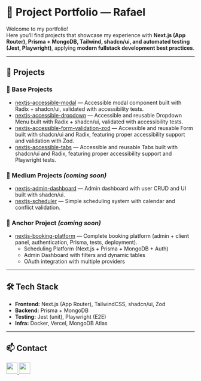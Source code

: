 # 🚀 Project Portfolio — Rafael

Welcome to my portfolio!  
Here you’ll find projects that showcase my experience with **Next.js (App Router), Prisma + MongoDB, Tailwind, shadcn/ui, and automated testing (Jest, Playwright)**, applying **modern fullstack development best practices**.

---

## 📂 Projects

### 🔹 Base Projects
- [nextjs-accessible-modal](https://github.com/rafaelpascoal/nextjs-accessible-modal.git) — Accessible modal component built with Radix + shadcn/ui, validated with accessibility tests.
- [nextjs-accessible-dropdown](https://github.com/rafaelpascoal/nextjs-accessible-dropdown.git) — Accessible and reusable Dropdown Menu built with Radix + shadcn/ui, validated with accessibility tests.
- [nextjs-accessible-form-validation-zod](https://github.com/rafaelpascoal/nextjs-accessible-form-validation-zod.git) — Accessible and reusable Form built with shadcn/ui and Radix, featuring proper accessibility support and validation with Zod.
- [nextjs-accessible-tabs](https://github.com/rafaelpascoal/next-accessible-tabs.git) — Accessible and reusable Tabs built with shadcn/ui and Radix, featuring proper accessibility support and Playwright tests.


### 🔹 Medium Projects *(coming soon)*
- [nextjs-admin-dashboard](https://github.com/rafael/nextjs-admin-dashboard) — Admin dashboard with user CRUD and UI built with shadcn/ui.
- [nextjs-scheduler](https://github.com/rafael/nextjs-scheduler) — Simple scheduling system with calendar and conflict validation.

### 🔹 Anchor Project *(coming soon)*
- [nextjs-booking-platform](https://github.com/rafael/nextjs-booking-platform) — Complete booking platform (admin + client panel, authentication, Prisma, tests, deployment).  
  - Scheduling Platform (Next.js + Prisma + MongoDB + Auth)  
  - Admin Dashboard with filters and dynamic tables  
  - OAuth integration with multiple providers

---

## 🛠️ Tech Stack
- **Frontend:** Next.js (App Router), TailwindCSS, shadcn/ui, Zod 
- **Backend:** Prisma + MongoDB  
- **Testing:** Jest (unit), Playwright (E2E)  
- **Infra:** Docker, Vercel, MongoDB Atlas  

---

## 📫 Contact
<p>
  <a href="https://linkedin.com/in/rafaelpascoal">
    <img src="https://skillicons.dev/icons?i=linkedin" width="30" height="30"/>
  </a>
  <a href="mailto:raspascoal@exemplo.com">
    <img src="https://skillicons.dev/icons?i=gmail" width="30" height="30"/>
  </a>
</p>

